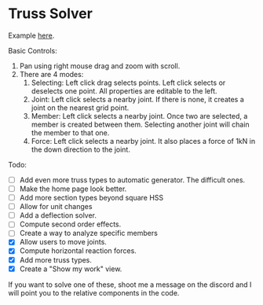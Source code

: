 # Truss Solver

Example [here](http://truss.engscitools.ca/truss?joints=%5B%5B%22A%22,%5B-5,0%5D,null%5D,%5B%22B%22,%5B-2.5,4.3301%5D,null%5D,%5B%22C%22,%5B0,0%5D,null%5D,%5B%22D%22,%5B2.5,4.3301%5D,null%5D,%5B%22E%22,%5B-7.5,4.3301%5D,null%5D,%5B%22F%22,%5B-10,0%5D,1%5D,%5B%22G%22,%5B5,0%5D,null%5D,%5B%22H%22,%5B7.5,4.3301%5D,null%5D,%5B%22I%22,%5B10,0%5D,1%5D%5D&members=%5B%5B%22A%22,%22C%22%5D,%5B%22A%22,%22F%22%5D,%5B%22A%22,%22B%22%5D,%5B%22A%22,%22E%22%5D,%5B%22B%22,%22E%22%5D,%5B%22B%22,%22D%22%5D,%5B%22B%22,%22C%22%5D,%5B%22C%22,%22G%22%5D,%5B%22C%22,%22D%22%5D,%5B%22D%22,%22H%22%5D,%5B%22D%22,%22G%22%5D,%5B%22E%22,%22F%22%5D,%5B%22G%22,%22I%22%5D,%5B%22G%22,%22H%22%5D,%5B%22H%22,%22I%22%5D%5D&forces=%5B%5B%22A%22,175,-90%5D,%5B%22C%22,175,-90%5D,%5B%22G%22,175,-90%5D%5D).

Basic Controls:
1. Pan using right mouse drag and zoom with scroll.
1. There are 4 modes:
   1. Selecting: Left click drag selects points. Left click selects or deselects one point. All properties are editable to the left.
   1. Joint: Left click selects a nearby joint. If there is none, it creates a joint on the nearest grid point. 
   1. Member: Left click selects a nearby joint. Once two are selected, a member is created between them. Selecting another joint will chain the member to that one.
   1. Force: Left click selects a nearby joint. It also places a force of 1kN in the down direction to the joint.

Todo:
- [ ] Add even more truss types to automatic generator. The difficult ones.
- [ ] Make the home page look better.
- [ ] Add more section types beyond square HSS
- [ ] Allow for unit changes
- [ ] Add a deflection solver.
- [ ] Compute second order effects.
- [ ] Create a way to analyze specific members
- [x] Allow users to move joints.
- [X] Compute horizontal reaction forces.
- [X] Add more truss types.
- [X] Create a "Show my work" view.

If you want to solve one of these, shoot me a message on the discord and I will point you to the relative components in the code.
